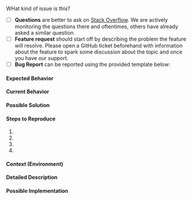 WHat kind of issue is this?

- [ ] **Questions** are better to ask on [Stack Overflow](https://stackoverflow.com/questions/tagged/mapbox+android). We are actively monitoring the questions there and oftentimes, others have already asked a similar question.
- [ ] **Feature request** should start off by describing the problem the feature will resolve. Please open a GitHub ticket beforehand with information about the feature to spark some discussion about the topic and once you have our support.  
- [ ] **Bug Report** can be reported using the provided template below:

<!--- Provide a general summary of the issue in the Title above -->

#### Expected Behavior
<!--- Tell us what should happen -->

#### Current Behavior
<!--- Tell us what happens instead of the expected behavior -->

#### Possible Solution
<!--- Not obligatory, but suggest a fix/reason for the bug, -->

#### Steps to Reproduce
<!--- Provide a link to a live example, or an unambiguous set of steps to -->
<!--- reproduce this bug. Include code to reproduce, if relevant -->
1.
2.
3.
4.

#### Context (Environment)
<!--- How has this issue affected you? What are you trying to accomplish? -->
<!--- Providing context helps us come up with a solution that is most useful in the real world -->

<!--- Provide a general summary of the issue in the Title above -->

#### Detailed Description
<!--- Provide a detailed description of the change or addition you are proposing -->

#### Possible Implementation
<!--- Not obligatory, but suggest an idea for implementing addition or change -->